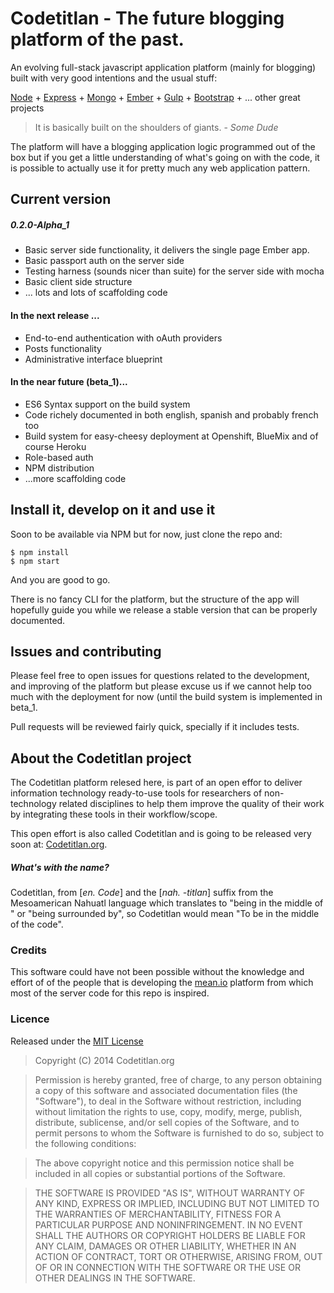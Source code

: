 Codetitlan - The future blogging platform of the past.
======================================================

An evolving full-stack javascript application platform (mainly for blogging) built with very good intentions and the usual stuff:

[Node](http://nodejs.org) + [Express](http://expressjs.com) + [Mongo](http://mongodb.org) + [Ember](http://emberjs.com) + [Gulp](http://gulp.js) + [Bootstrap](http://getbootstrap.com) + ... other great projects

>It is basically built on the shoulders of giants. - _Some Dude_

The platform will have a blogging application logic programmed out of the box but if you get a little understanding of what's going on with the code, it is possible to actually use it for pretty much any web application pattern.

## Current version

##### 0.2.0-Alpha_1
  * Basic server side functionality, it delivers the single page Ember app.
  * Basic passport auth on the server side
  * Testing harness (sounds nicer than suite) for the server side with mocha
  * Basic client side structure
  * ... lots and lots of scaffolding code

#### In the next release ...
  * End-to-end authentication with oAuth providers
  * Posts functionality
  * Administrative interface blueprint
#### In the near future (beta_1)...
  * ES6 Syntax support on the build system
  * Code richely documented in both english, spanish and probably french too
  * Build system for easy-cheesy deployment at Openshift, BlueMix and of course Heroku
  * Role-based auth
  * NPM distribution
  * ...more scaffolding code


## Install it, develop on it and use it

Soon to be available via NPM but for now, just clone the repo and:

    $ npm install
    $ npm start

And you are good to go.

There is no fancy CLI for the platform, but the structure of the app will hopefully guide you while we release a stable version that can be properly documented.

## Issues and contributing
Please feel free to open issues for questions related to the development, and improving of the platform but please excuse us if we cannot help too much with the deployment for now (until the build system is implemented in beta_1.

Pull requests will be reviewed fairly quick, specially if it includes tests.

## About the Codetitlan project

The Codetitlan platform relesed here, is part of an open effor to deliver information technology ready-to-use tools for researchers of non-technology related disciplines to help them improve the quality of their work by integrating these tools in their workflow/scope.

This open effort is also called Codetitlan and is going to be released very soon at: 
[Codetitlan.org](http://www.codetitlan.org).

##### What's with the name?
Codetitlan, from [_en. Code_] and the [_nah. \-titlan_] suffix from the Mesoamerican Nahuatl language which translates to "being in the middle of " or "being surrounded by", so Codetitlan would mean "To be in the middle of the code".

### Credits
This software could have not been possible without the knowledge and effort of of the people that is developing the [mean.io](http://mean.io) platform from which most of the server code for this repo is inspired.

### Licence
    
Released under the [MIT License](http://opensource.org/licenses/MIT)

>Copyright (C) 2014 Codetitlan.org

>Permission is hereby granted, free of charge, to any person obtaining a copy of this software and associated documentation files (the "Software"), to deal in the Software without restriction, including without limitation the rights to use, copy, modify, merge, publish, distribute, sublicense, and/or sell copies of the Software, and to permit persons to whom the Software is furnished to do so, subject to the following conditions:

>The above copyright notice and this permission notice shall be included in all copies or substantial portions of the Software.

>THE SOFTWARE IS PROVIDED "AS IS", WITHOUT WARRANTY OF ANY KIND, EXPRESS OR IMPLIED, INCLUDING BUT NOT LIMITED TO THE WARRANTIES OF MERCHANTABILITY, FITNESS FOR A PARTICULAR PURPOSE AND NONINFRINGEMENT. IN NO EVENT SHALL THE AUTHORS OR COPYRIGHT HOLDERS BE LIABLE FOR ANY CLAIM, DAMAGES OR OTHER LIABILITY, WHETHER IN AN ACTION OF CONTRACT, TORT OR OTHERWISE, ARISING FROM, OUT OF OR IN CONNECTION WITH THE SOFTWARE OR THE USE OR OTHER DEALINGS IN THE SOFTWARE.
